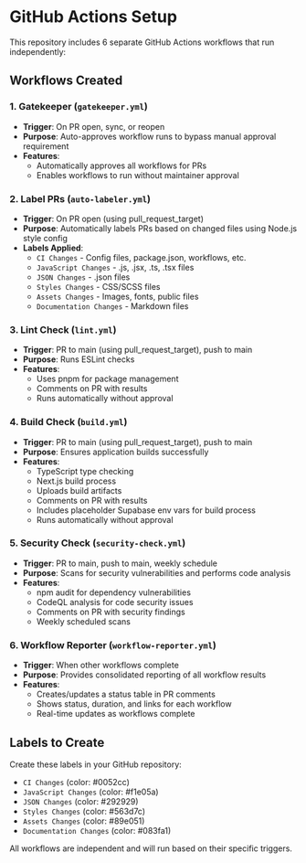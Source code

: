 # GitHub Actions Setup

This repository includes 6 separate GitHub Actions workflows that run independently:

## Workflows Created

### 1. Gatekeeper (`gatekeeper.yml`)
- **Trigger**: On PR open, sync, or reopen  
- **Purpose**: Auto-approves workflow runs to bypass manual approval requirement
- **Features**:
  - Automatically approves all workflows for PRs
  - Enables workflows to run without maintainer approval

### 2. Label PRs (`auto-labeler.yml`)
- **Trigger**: On PR open (using pull_request_target)
- **Purpose**: Automatically labels PRs based on changed files using Node.js style config
- **Labels Applied**:
  - `CI Changes` - Config files, package.json, workflows, etc.
  - `JavaScript Changes` - .js, .jsx, .ts, .tsx files
  - `JSON Changes` - .json files
  - `Styles Changes` - CSS/SCSS files
  - `Assets Changes` - Images, fonts, public files
  - `Documentation Changes` - Markdown files

### 3. Lint Check (`lint.yml`)
- **Trigger**: PR to main (using pull_request_target), push to main
- **Purpose**: Runs ESLint checks
- **Features**:
  - Uses pnpm for package management
  - Comments on PR with results
  - Runs automatically without approval

### 4. Build Check (`build.yml`)
- **Trigger**: PR to main (using pull_request_target), push to main
- **Purpose**: Ensures application builds successfully
- **Features**:
  - TypeScript type checking
  - Next.js build process
  - Uploads build artifacts
  - Comments on PR with results
  - Includes placeholder Supabase env vars for build process
  - Runs automatically without approval

### 5. Security Check (`security-check.yml`)
- **Trigger**: PR to main, push to main, weekly schedule
- **Purpose**: Scans for security vulnerabilities and performs code analysis
- **Features**:
  - npm audit for dependency vulnerabilities
  - CodeQL analysis for code security issues
  - Comments on PR with security findings
  - Weekly scheduled scans

### 6. Workflow Reporter (`workflow-reporter.yml`)
- **Trigger**: When other workflows complete
- **Purpose**: Provides consolidated reporting of all workflow results
- **Features**:
  - Creates/updates a status table in PR comments
  - Shows status, duration, and links for each workflow
  - Real-time updates as workflows complete

## Labels to Create

Create these labels in your GitHub repository:
- `CI Changes` (color: #0052cc)
- `JavaScript Changes` (color: #f1e05a)
- `JSON Changes` (color: #292929)
- `Styles Changes` (color: #563d7c)
- `Assets Changes` (color: #89e051)
- `Documentation Changes` (color: #083fa1)

All workflows are independent and will run based on their specific triggers.
